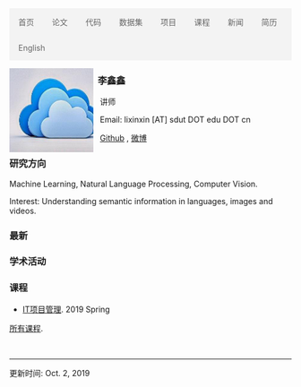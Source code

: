 <ul style="list-style-type: none;
  margin: 0;
  padding: 0;
  overflow: hidden;
  border: 0px solid #e7e7e7;
  background-color: #f3f3f3;">
  <li style="float: left;"><a style="display: block;
  color: #666;
  text-align: center;
  padding: 14px 16px;
  text-decoration: none;" href="index-cn.html">首页</a></li>
  <li style="float: left;"><a style="display: block;
  color: #666;
  text-align: center;
  padding: 14px 16px;
  text-decoration: none;" href="publications-cn.html">论文</a></li>
  <li style="float: left;"><a style="display: block;
  color: #666;
  text-align: center;
  padding: 14px 16px;
  text-decoration: none;" href="codes-cn.html">代码</a></li>
  <li style="float: left;"><a style="display: block;
  color: #666;
  text-align: center;
  padding: 14px 16px;
  text-decoration: none;" href="datasets-cn.html">数据集</a></li>
  <li style="float: left;"><a style="display: block;
  color: #666;
  text-align: center;
  padding: 14px 16px;
  text-decoration: none;" href="projects-cn.html">项目</a></li>
  <li style="float: left;"><a style="display: block;
  color: #666;
  text-align: center;
  padding: 14px 16px;
  text-decoration: none;" href="courses-cn.html">课程</a></li>
  <li style="float: left;"><a style="display: block;
  color: #666;
  text-align: center;
  padding: 14px 16px;
  text-decoration: none;" href="news-cn.html">新闻</a></li>
  <li style="float: left;"><a style="display: block;
  color: #666;
  text-align: center;
  padding: 14px 16px;
  text-decoration: none;" href="cv-cn.html">简历</a></li>
  <li style="float: left;"><a style="display: block;
  color: #666;
  text-align: center;
  padding: 14px 16px;
  text-decoration: none;" href="./">English</a></li>
</ul>

<a href="1.jpg"><img src="1.jpg" style="margin-top:0px" align="left"
 width="150" height="150" alt="" border="0"></a>

### &nbsp;  李鑫鑫

&nbsp;&nbsp;   讲师

&nbsp;&nbsp;   Email: lixinxin [AT] sdut DOT edu DOT cn

&nbsp;&nbsp;   [Github](https:/github.com/xxli) , [微博](https://weibo.com/lixxin2)



### 研究方向

Machine Learning, Natural Language Processing, Computer Vision.

Interest: Understanding semantic information in languages, images and videos.

### 最新

### 学术活动



### 课程

* [IT项目管理](courses/2019Spring-InformationTechnologyProjectManagement-cn.html). 2019 Spring

[所有课程](courses-cn.html).



<br>

---
更新时间: Oct. 2, 2019

  


